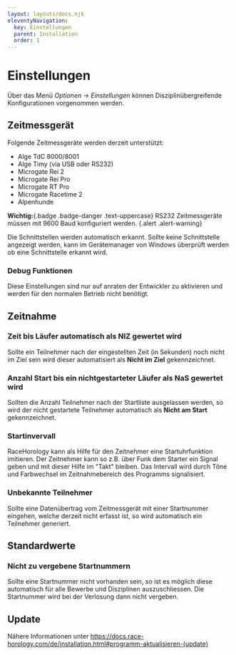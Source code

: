 ```yaml
---
layout: layouts/docs.njk
eleventyNavigation:
  key: Einstellungen
  parent: Installation
  order: 1
---
```


# Einstellungen

Über das Menü *Optionen* -> *Einstellungen* können Disziplinübergreifende Konfigurationen vorgenommen werden. 

##	Zeitmessgerät

Folgende Zeitmessgeräte werden derzeit unterstützt: 

- Alge TdC 8000/8001
- Alge Timy (via USB oder RS232)
- Microgate Rei 2
- Microgate Rei Pro
- Microgate RT Pro
- Microgate Racetime 2
- Alpenhunde

**Wichtig:**{.badge .badge-danger .text-uppercase} RS232 Zeitmessgeräte müssen mit 9600 Baud konfiguriert werden. {.alert .alert-warning}

Die Schnittstellen werden automatisch erkannt. Sollte keine Schnittstelle angezeigt werden, kann im Gerätemanager von Windows überprüft werden ob eine Schnittstelle erkannt wird.

### Debug Funktionen

Diese Einstellungen sind nur auf anraten der Entwickler zu aktivieren und werden für den normalen Betrieb nicht benötigt.

## Zeitnahme

### Zeit bis Läufer automatisch als NIZ gewertet wird

Sollte ein Teilnehmer nach der eingestellten Zeit (in Sekunden) noch nicht im Ziel sein wird dieser automatisiert als **Nicht im Ziel** gekennzeichnet. 

### Anzahl Start bis ein nichtgestarteter Läufer als NaS gewertet wird

Sollten die Anzahl Teilnehmer nach der Startliste ausgelassen werden, so wird der nicht gestartete Teilnehmer automatisch als **Nicht am Start** gekennzeichnet.

### Startinvervall

RaceHorology kann als Hilfe für den Zeitnehmer eine Startuhrfunktion imitieren. Der Zeitnehmer kann so z.B. über Funk dem Starter ein Signal geben und mit dieser Hilfe im "Takt" bleiben. Das Intervall wird durch Töne und Farbwechsel im Zeitnahmebereich des Programms signalisiert.

### Unbekannte Teilnehmer

Sollte eine Datenübertrag vom Zeitmessgerät mit einer Startnummer eingehen, welche derzeit nicht erfasst ist, so wird automatisch ein Teilnehmer generiert. 

## Standardwerte

### Nicht zu vergebene Startnummern

Sollte eine Startnummer nicht vorhanden sein, so ist es möglich diese automatisch für alle Bewerbe und Disziplinen auszuschliessen. Die Startnummer wird bei der Verlosung dann nicht vergeben. 

## Update

Nähere Informationen unter https://docs.race-horology.com/de/installation.html#programm-aktualisieren-(update)
